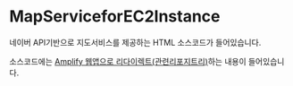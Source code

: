 # MapServiceforEC2Instance
네이버 API기반으로 지도서비스를 제공하는 HTML 소스코드가 들어있습니다.

소스코드에는 [Amplify 웹앱으로 리다이렉트(관련리포지트리)](https://github.com/asp1947/MapserviceAuth_AWS_Amplify)하는 내용이 들어있습니다.

